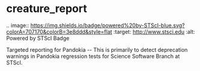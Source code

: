 # creature_report

.. image:: https://img.shields.io/badge/powered%20by-STScI-blue.svg?colorA=707170&colorB=3e8ddd&style=flat
    :target: http://www.stsci.edu
    :alt: Powered by STScI Badge

Targeted reporting for Pandokia -- This is primarily to detect deprecation warnings
in Pandokia regression tests for Science Software Branch at STScI.
